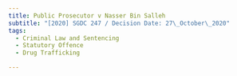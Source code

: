 ```yaml
---
title: Public Prosecutor v Nasser Bin Salleh
subtitle: "[2020] SGDC 247 / Decision Date: 27\_October\_2020"
tags:
  - Criminal Law and Sentencing
  - Statutory Offence
  - Drug Trafficking

---
```

